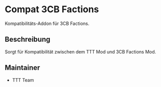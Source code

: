# Compat 3CB Factions

Kompatibilitäts-Addon für 3CB Factions.

## Beschreibung

Sorgt für Kompatibilität zwischen dem TTT Mod und 3CB Factions Mod.

## Maintainer

- TTT Team
